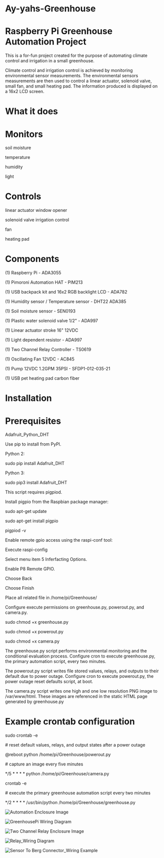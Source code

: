 # Ay-yahs-Greenhouse
# Raspberry Pi Greenhouse Automation Project

This is a for-fun project created for the purpose of automating climate control and irrigation in a small greenhouse.

Climate control and irrigation control is achieved by monitoring environmental sensor measurements. The environmental sensors measurements are then used to control a linear actuator, solenoid valve, small fan, and small heating pad. The information produced is displayed on a 16x2 LCD screen.

# What it does

# Monitors

soil moisture

temperature

humidity

light

# Controls

linear actuator window opener

solenoid valve irrigation control

fan

heating pad

# Components

(1) Raspberry Pi - ADA3055

(1) Pimoroni Automation HAT - PIM213

(1) USB backpack kit and 16x2 RGB backlight LCD - ADA782

(1) Humidity sensor / Temperature sensor - DHT22 ADA385

(1) Soil moisture sensor - SEN0193

(1) Plastic water solenoid valve 1/2" - ADA997

(1) Linear actuator stroke 16" 12VDC

(1) Light dependent resistor - ADA997

(1) Two Channel Relay Controller - TS0619

(1) Oscillating Fan 12VDC - AC845

(1) Pump 12VDC 1.2GPM 35PSI - SFDP1-012-035-21

(1) USB pet heating pad carbon fiber

# Installation

# Prerequisites

Adafruit_Python_DHT

Use pip to install from PyPI.

Python 2:

sudo pip install Adafruit_DHT

Python 3:

sudo pip3 install Adafruit_DHT

This script requires pigpiod.

Install pigpio from the Raspbian package manager:

sudo apt-get update

sudo apt-get install pigpio

pigpiod -v

Enable remote gpio access using the raspi-conf tool:

Execute raspi-config

Select menu item 5 Inferfacting Options.

Enable P8 Remote GPIO.

Choose Back

Choose Finish

Place all related file in /home/pi/Greenhouse/

Configure execute permissions on greenhouse.py, powerout.py, and camera.py.

sudo chmod +x greenhouse.py 

sudo chmod +x powerout.py 

sudo chmod +x camera.py 

The greenhouse.py script performs environmental monitoring and the conditional evaluation process. Configure cron to execute greenhouse.py, the primary automation script, every two minutes.

The powerout.py script writes file stored values, relays, and outputs to their default due to power outage. Configure cron to execute powerout.py, the power outage reset defaults script, at boot.

The camera.py script writes one high and one low resolution PNG image to /var/www/html. These images are referenced in the static HTML page generated by greenhouse.py

# Example crontab configuration

sudo crontab -e

\# reset default values, relays, and output states after a power outage

@reboot python /home/pi/Greenhouse/powerout.py

\# capture an image every five minutes

*/5 * * * * python /home/pi/Greenhouse/camera.py


crontab -e

\# execute the primary greenhouse automation script every two minutes

*/2 * * * * /usr/bin/python /home/pi/Greenhouse/greenhouse.py

![Automation Enclosure Image](https://raw.githubusercontent.com/thegroundhogwhisperer/Ay-yahs-Greenhouse/master/Greenhouse-Automation-Enclosure-Complete-Small-Image.png)

![GreenhousePi Wiring Diagram](https://raw.githubusercontent.com/thegroundhogwhisperer/Ay-yahs-Greenhouse/master/Greenhouse%20Automation%20HAT%20Wiring%20Diagram%20V2%20(Smokey).png)

![Two Channel Relay Enclosure Image](https://raw.githubusercontent.com/thegroundhogwhisperer/Ay-yahs-Greenhouse/master/Two-Channel-Relay-Enclosure-Complete-Small-Image.png)

![Relay_Wiring Diagram](https://raw.githubusercontent.com/thegroundhogwhisperer/Ay-yahs-Greenhouse/master/Greenhouse%20Automation%20HAT%20Fan%20Relay%20Controller%20Wiring%20Diagram%20Small%20Image.png)

![Sensor To Berg Connector_Wiring Example](https://raw.githubusercontent.com/thegroundhogwhisperer/Ay-yahs-Greenhouse/master/DHT22%20Wiring%20Example%20Berg%204%20Pin%20Peripheral%20Connector%20To%20DHT22%20Digital%20Humidity%20Temperature%20Sensor%20Greenhouse%20Small%20Image.png)




